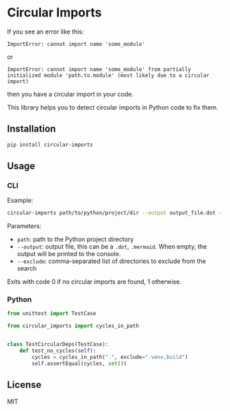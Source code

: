 # Circular Imports

If you see an error like this:

```
ImportError: cannot import name 'some_module'
```

or 

```
ImportError: cannot import name 'some_module' from partially initialized module 'path.to.module' (most likely due to a circular import)
```

then you have a circular import in your code.

This library helps you to detect circular imports in Python code to fix them.

## Installation

```bash
pip install circular-imports
```

## Usage

### CLI

Example:

```bash
circular-imports path/to/python/project/dir --output output_file.dot --exclude .venv,build
```

Parameters:

- `path`: path to the Python project directory
- `--output`: output file, this can be a `.dot`, `.mermaid`. When empty, the output will be printed to the console.
- `--exclude`: comma-separated list of directories to exclude from the search

Exits with code 0 if no circular imports are found, 1 otherwise.

### Python

```python
from unittest import TestCase

from circular_imports import cycles_in_path


class TestCircularDeps(TestCase):
    def test_no_cycles(self):
        cycles = cycles_in_path(".", exclude=".venv,build")
        self.assertEqual(cycles, set())
```

## License

MIT